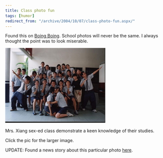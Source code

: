 ```yaml
---
title: Class photo fun
tags: [humor]
redirect_from: "/archive/2004/10/07/class-photo-fun.aspx/"
---
```


Found this on [Boing Boing](http://www.boingboing.net/2004/10/08/class_photo_fun.html).
School photos will never be the same. I always thought the point was to
look miserable.

[![](/assets/images/asianclasssmall.jpg)](https://haacked.com/assets/images/asianclass.jpg)

Mrs. Xiang sex-ed class demonstrate a keen knowledge of their studies.

Click the pic for the larger image.

UPDATE: Found a news story about this particular photo
[here](http://newpaper.asia1.com.sg/top/story/0,4136,19479,00.html").

